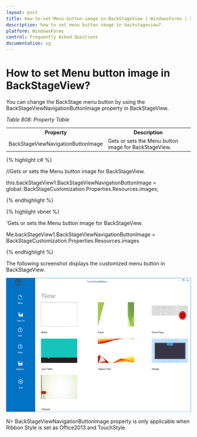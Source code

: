 ```yaml
---
layout: post
title: How-to-set-Menu-button-image-in-BackStageView | WindowsForms | Syncfusion
description: how to set menu button image in backstageview?
platform: WindowsForms
control: Frequently Asked Questions
documentation: ug
---
```


# How to set Menu button image in BackStageView?

You can change the BackStage menu button by using the BackStageViewNavigationButtonImage property in BackStageView.

_Table 808: Property Table_

<table>
<tr>
<th>
 Property</th><th>
Description</th></tr>
<tr>
<td>
BackStageViewNavigationButtonImage</td><td>
Gets or sets the Menu button image for BackStageView.</td></tr>
</table>

{% highlight c# %}

//Gets or sets the Menu button image for BackStageView.

this.backStageView1.BackStageViewNavigationButtonImage = global::BackStageCustomization.Properties.Resources.images;

{% endhighlight  %}

{% highlight vbnet %}

'Gets or sets the Menu button image for BackStageView.

Me.backStageView1.BackStageViewNavigationButtonImage = BackStageCustomization.Properties.Resources.images

{% endhighlight  %}

The following screenshot displays the customized menu button in BackStageView.

![](How-to-set-Menu-button-image-in-BackStageView_images/How-to-set-Menu-button-image-in-BackStageView_img1.png)

N> BackStageViewNavigationButtonImage property is only applicable when Ribbon Style is set as Office2013 and TouchStyle.

